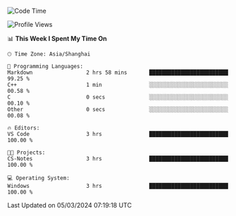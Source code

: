 <!--START_SECTION:waka-->
![Code Time](http://img.shields.io/badge/Code%20Time-1%2C521%20hrs%2023%20mins-blue)

![Profile Views](http://img.shields.io/badge/Profile%20Views-0-blue)

📊 **This Week I Spent My Time On** 

```text
🕑︎ Time Zone: Asia/Shanghai

💬 Programming Languages: 
Markdown                 2 hrs 58 mins       █████████████████████████   99.25 % 
C++                      1 min               ░░░░░░░░░░░░░░░░░░░░░░░░░   00.58 % 
C                        0 secs              ░░░░░░░░░░░░░░░░░░░░░░░░░   00.10 % 
Other                    0 secs              ░░░░░░░░░░░░░░░░░░░░░░░░░   00.08 % 

🔥 Editors: 
VS Code                  3 hrs               █████████████████████████   100.00 % 

🐱‍💻 Projects: 
CS-Notes                 3 hrs               █████████████████████████   100.00 % 

💻 Operating System: 
Windows                  3 hrs               █████████████████████████   100.00 % 
```


 Last Updated on 05/03/2024 07:19:18 UTC
<!--END_SECTION:waka-->